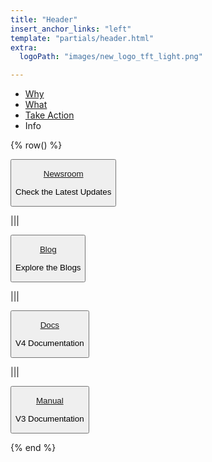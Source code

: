 ```yaml
---
title: "Header"
insert_anchor_links: "left"
template: "partials/header.html"
extra:
  logoPath: "images/new_logo_tft_light.png"

---
```


- [Why]("/why")
- [What]("/what")
- [Take Action]("/action")
- Info


{% row() %}

<button class="dropdown" onclick="window.location.href='/newsroom'">

[Newsroom](/newsroom)
<br>
<p class="text-sm">Check the Latest Updates</p>

</button>

|||

<button class="dropdown" onclick="window.location.href='/blog'">

[Blog](/blog)
<br>
<p class="text-sm">Explore the Blogs</p>

</button>

|||

<button class="dropdown" onclick="openInNewTab('https&#58;//docs.threefold.io/docs/introduction')">

[Docs](https://docs.threefold.io)
<br>
<p class="text-sm">V4 Documentation</p>

</button>

|||

<button class="dropdown" onclick="openInNewTab('https&#58;//manual.grid.tf/')">

[Manual](https://manual.grid.tf/)
<br>
<p class="text-sm">V3 Documentation</p>

</button>



{% end %}
